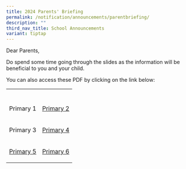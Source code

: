 ```yaml
---
title: 2024 Parents' Briefing
permalink: /notification/announcements/parentbriefing/
description: ""
third_nav_title: School Announcements
variant: tiptap
---
```

<p>Dear Parents,</p>
<p>Do spend some time going through the slides as the information will be
beneficial to you and your child.</p>
<p>You can also access these PDF by clicking on the link below:</p>
<table>
<tbody>
<tr>
<th rowspan="1" colspan="1">
<p></p>
</th>
<th rowspan="1" colspan="1">
<p></p>
</th>
</tr>
<tr>
<td rowspan="1" colspan="1">
<p>Primary 1</p>
</td>
<td rowspan="1" colspan="1">
<p><a href="/files/Announcement/2024/Principal___YH___P2_Parents__Briefing_Final_2024_website.pdf" rel="noopener noreferrer nofollow" target="_blank">Primary 2</a>
</p>
</td>
</tr>
<tr>
<td rowspan="1" colspan="1">
<p>Primary 3</p>
</td>
<td rowspan="1" colspan="1">
<p><a href="/files/Announcement/2024/2024_P4_Parents_Briefing___P___YH_Final_School_Website.pdf" rel="noopener noreferrer nofollow" target="_blank">Primary 4</a>
</p>
</td>
</tr>
<tr>
<td rowspan="1" colspan="1">
<p><a href="/files/Announcement/2024/2024_P___YH_Address_To_Parents_Parents_Briefing_P5_Final__School_Website.pdf" rel="noopener noreferrer nofollow" target="_blank">Primary 5</a>
</p>
</td>
<td rowspan="1" colspan="1">
<p><a href="/files/Announcement/2024/2024_P___YH_Address_To_Parents_Parents_Briefing_P6_Final__for_School_Website.pdf" rel="noopener noreferrer nofollow" target="_blank">Primary 6</a>
</p>
</td>
</tr>
</tbody>
</table>
<p></p>